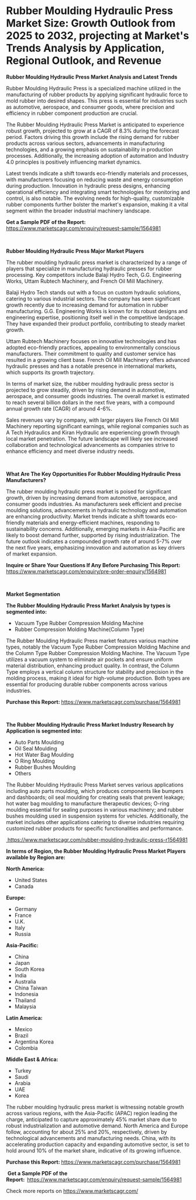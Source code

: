 <p><h1>Rubber Moulding Hydraulic Press Market Size: Growth Outlook from 2025 to 2032, projecting at Market's Trends Analysis by Application, Regional Outlook, and Revenue</h1></p><p><strong>Rubber Moulding Hydraulic Press Market Analysis and Latest Trends</strong></p>
<p><p>Rubber Moulding Hydraulic Press is a specialized machine utilized in the manufacturing of rubber products by applying significant hydraulic force to mold rubber into desired shapes. This press is essential for industries such as automotive, aerospace, and consumer goods, where precision and efficiency in rubber component production are crucial.</p><p>The Rubber Moulding Hydraulic Press Market is anticipated to experience robust growth, projected to grow at a CAGR of 8.3% during the forecast period. Factors driving this growth include the rising demand for rubber products across various sectors, advancements in manufacturing technologies, and a growing emphasis on sustainability in production processes. Additionally, the increasing adoption of automation and Industry 4.0 principles is positively influencing market dynamics. </p><p>Latest trends indicate a shift towards eco-friendly materials and processes, with manufacturers focusing on reducing waste and energy consumption during production. Innovation in hydraulic press designs, enhancing operational efficiency and integrating smart technologies for monitoring and control, is also notable. The evolving needs for high-quality, customizable rubber components further bolster the market's expansion, making it a vital segment within the broader industrial machinery landscape.</p></p>
<p><strong>Get a Sample PDF of the Report:&nbsp;</strong> <a href="https://www.marketscagr.com/enquiry/request-sample/1564981?utm_campaign=2941&utm_medium=2&utm_source=Github&utm_content=ia&utm_term=11042025&utm_id=rubber-moulding-hydraulic-press">https://www.marketscagr.com/enquiry/request-sample/1564981</a></p>
<p>&nbsp;</p>
<p><strong>Rubber Moulding Hydraulic Press Major Market Players</strong></p>
<p><p>The rubber moulding hydraulic press market is characterized by a range of players that specialize in manufacturing hydraulic presses for rubber processing. Key competitors include Balaji Hydro Tech, G.G. Engineering Works, Uttam Rubtech Machinery, and French Oil Mill Machinery. </p><p>Balaji Hydro Tech stands out with a focus on custom hydraulic solutions, catering to various industrial sectors. The company has seen significant growth recently due to increasing demand for automation in rubber manufacturing. G.G. Engineering Works is known for its robust designs and engineering expertise, positioning itself well in the competitive landscape. They have expanded their product portfolio, contributing to steady market growth.</p><p>Uttam Rubtech Machinery focuses on innovative technologies and has adopted eco-friendly practices, appealing to environmentally conscious manufacturers. Their commitment to quality and customer service has resulted in a growing client base. French Oil Mill Machinery offers advanced hydraulic presses and has a notable presence in international markets, which supports its growth trajectory.</p><p>In terms of market size, the rubber moulding hydraulic press sector is projected to grow steadily, driven by rising demand in automotive, aerospace, and consumer goods industries. The overall market is estimated to reach several billion dollars in the next five years, with a compound annual growth rate (CAGR) of around 4-6%.</p><p>Sales revenues vary by company, with larger players like French Oil Mill Machinery reporting significant earnings, while regional companies such as A Tech Hydraulics and Kiran Hydraulic are experiencing growth through local market penetration. The future landscape will likely see increased collaboration and technological advancements as companies strive to enhance efficiency and meet diverse industry needs.</p></p>
<p>&nbsp;</p>
<p><strong>What Are The Key Opportunities For Rubber Moulding Hydraulic Press Manufacturers?</strong></p>
<p><p>The rubber moulding hydraulic press market is poised for significant growth, driven by increasing demand from automotive, aerospace, and consumer goods industries. As manufacturers seek efficient and precise moulding solutions, advancements in hydraulic technology and automation are enhancing productivity. Market trends indicate a shift towards eco-friendly materials and energy-efficient machines, responding to sustainability concerns. Additionally, emerging markets in Asia-Pacific are likely to boost demand further, supported by rising industrialization. The future outlook indicates a compounded growth rate of around 5-7% over the next five years, emphasizing innovation and automation as key drivers of market expansion.</p></p>
<p><strong>Inquire or Share Your Questions If Any Before Purchasing This Report:</strong> <a href="https://www.marketscagr.com/enquiry/pre-order-enquiry/1564981?utm_campaign=2941&utm_medium=2&utm_source=Github&utm_content=ia&utm_term=11042025&utm_id=rubber-moulding-hydraulic-press">https://www.marketscagr.com/enquiry/pre-order-enquiry/1564981</a></p>
<p>&nbsp;</p>
<p><strong>Market Segmentation</strong></p>
<p><strong>The Rubber Moulding Hydraulic Press Market Analysis by types is segmented into:</strong></p>
<p><ul><li>Vacuum Type Rubber Compression Molding Machine</li><li>Rubber Compression Molding Machine(Column Type)</li></ul></p>
<p><p>The Rubber Moulding Hydraulic Press market features various machine types, notably the Vacuum Type Rubber Compression Molding Machine and the Column Type Rubber Compression Molding Machine. The Vacuum Type utilizes a vacuum system to eliminate air pockets and ensure uniform material distribution, enhancing product quality. In contrast, the Column Type employs a vertical column structure for stability and precision in the molding process, making it ideal for high-volume production. Both types are essential for producing durable rubber components across various industries.</p></p>
<p><strong>Purchase this Report:&nbsp;</strong><a href="https://www.marketscagr.com/purchase/1564981?utm_campaign=2941&utm_medium=2&utm_source=Github&utm_content=ia&utm_term=11042025&utm_id=rubber-moulding-hydraulic-press">https://www.marketscagr.com/purchase/1564981</a></p>
<p>&nbsp;</p>
<p><strong>The Rubber Moulding Hydraulic Press Market Industry Research by Application is segmented into:</strong></p>
<p><ul><li>Auto Parts Moulding</li><li>Oil Seal Moulding</li><li>Hot Water Bag Moulding</li><li>O Ring Moulding</li><li>Rubber Bushes Moulding</li><li>Others</li></ul></p>
<p><p>The Rubber Moulding Hydraulic Press Market serves various applications including auto parts moulding, which produces components like bumpers and dashboards; oil seal moulding for creating seals that prevent leakage; hot water bag moulding to manufacture therapeutic devices; O-ring moulding essential for sealing purposes in various machinery; and rubber bushes moulding used in suspension systems for vehicles. Additionally, the market includes other applications catering to diverse industries requiring customized rubber products for specific functionalities and performance.</p></p>
<p><a href="https://www.marketscagr.com/rubber-moulding-hydraulic-press-r1564981?utm_campaign=2941&utm_medium=2&utm_source=Github&utm_content=ia&utm_term=11042025&utm_id=rubber-moulding-hydraulic-press">&nbsp;https://www.marketscagr.com/rubber-moulding-hydraulic-press-r1564981</a></p>
<p><strong>In terms of Region, the Rubber Moulding Hydraulic Press Market Players available by Region are:</strong></p>
<p>
    <p> <strong> North America: </strong>
        <ul>
            <li>United States</li>
            <li>Canada</li>
        </ul>
        </p> 
    <p> <strong> Europe: </strong>
        <ul>
            <li>Germany</li>
            <li>France</li>
            <li>U.K.</li>
            <li>Italy</li>
            <li>Russia</li>
        </ul>
        </p> 
    <p> <strong> Asia-Pacific: </strong>
        <ul>
            <li>China</li>
            <li>Japan</li>
            <li>South Korea</li>
            <li>India</li>
            <li>Australia</li>
            <li>China Taiwan</li>
            <li>Indonesia</li>
            <li>Thailand</li>
            <li>Malaysia</li>
        </ul>
        </p> 
    <p> <strong> Latin America: </strong>
        <ul>
            <li>Mexico</li>
            <li>Brazil</li>
            <li>Argentina Korea</li>
            <li>Colombia</li>
        </ul>
        </p> 
    <p> <strong> Middle East & Africa: </strong>
        <ul>
            <li>Turkey</li>
            <li>Saudi</li>
            <li>Arabia</li>
            <li>UAE</li>
            <li>Korea</li>
        </ul>
    </p>
    </p>
<p><p>The rubber moulding hydraulic press market is witnessing notable growth across various regions, with the Asia-Pacific (APAC) region leading the charge, anticipated to capture approximately 45% market share due to robust industrialization and automotive demand. North America and Europe follow, accounting for about 25% and 20%, respectively, driven by technological advancements and manufacturing needs. China, with its accelerating production capacity and expanding automotive sector, is set to hold around 10% of the market share, indicative of its growing influence.</p></p>
<p><strong>Purchase this Report: </strong><a href="https://www.marketscagr.com/purchase/1564981?utm_campaign=2941&utm_medium=2&utm_source=Github&utm_content=ia&utm_term=11042025&utm_id=rubber-moulding-hydraulic-press">https://www.marketscagr.com/purchase/1564981</a></p>
<p>&nbsp;<strong>Get a Sample PDF of the Report:&nbsp;&nbsp;</strong><a href="https://www.marketscagr.com/enquiry/request-sample/1564981?utm_campaign=2941&utm_medium=2&utm_source=Github&utm_content=ia&utm_term=11042025&utm_id=rubber-moulding-hydraulic-press">https://www.marketscagr.com/enquiry/request-sample/1564981</a></p>
<p><strong></strong></p>
<p>Check more reports on <a href="https://www.marketscagr.com/?utm_campaign=2941&utm_medium=2&utm_source=Github&utm_content=ia&utm_term=11042025&utm_id=rubber-moulding-hydraulic-press">https://www.marketscagr.com/</a></p>